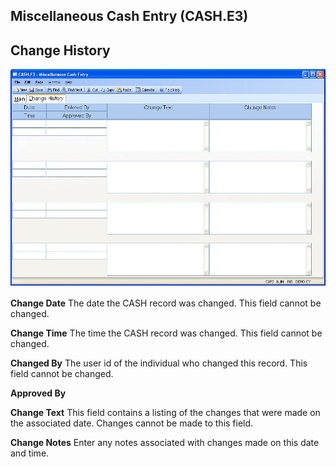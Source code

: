 ##  Miscellaneous Cash Entry (CASH.E3)

<PageHeader />

##  Change History

![](./CASH-E3-2.jpg)

**Change Date** The date the CASH record was changed. This field cannot be
changed.  
  
**Change Time** The time the CASH record was changed. This field cannot be
changed.  
  
**Changed By** The user id of the individual who changed this record. This
field cannot be changed.  
  
**Approved By**  
  
**Change Text** This field contains a listing of the changes that were made on
the associated date. Changes cannot be made to this field.  
  
**Change Notes** Enter any notes associated with changes made on this date and
time.  
  
  
<badge text= "Version 8.10.57" vertical="middle" />

<PageFooter />